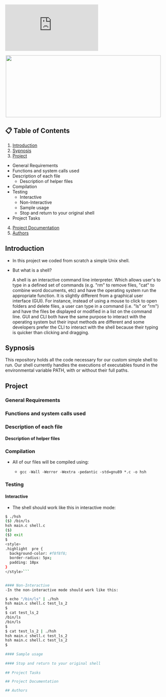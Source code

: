 ![animated banner](https://github.com/jGohan-cpu/holbertonschool-simple_shell/edit/master/README.md)
<p align="center">
  <img src="https://github.com/jGohan-cpu/holbertonschool-simple_shell/edit/master/README.md" width="500" height="200">
</p>


## **:clipboard: Table of Contents**
1. [Introduction](#introduction)
2. [Sypnosis](#sypnosis)
3. [Project](#Project)
  - General Requirements
  - Functions and system calls used
  - Description of each file
    - Description of helper files
  - Compilation
  - Testing
    - Interactive
    - Non-Interactive
    - Sample usage
    - Stop and return to your original shell
  - Project Tasks
4. [Project Documentation](#documentation)
5. [Authors](#authors)

## Introduction
 * In this project we coded from scratch a simple Unix shell.
  
  * But what is a shell?
    
    A shell is an interactive command line interpreter. Which allows user's to type in a defined set of commands (e.g. "rm" to remove files, "cat" to combine word documents, etc) and have the operating system run the appropriate function. It is slightly different from a graphical user interface (GUI). For instance, instead of using a mouse to click to open folders and delete files, a user can type in a command (i.e. "ls" or "rm") and have the files be displayed or modified in a list on the command line. GUI and CLI both have the same purpose to interact with the operating system but their input methods are different and some developers prefer the CLI to interact with the shell because their typing is quicker than clicking and dragging.
    
## Sypnosis

  This repository holds all the code necessary for our custom simple shell to run. Our shell currently handles the executions of executables found in the environmental variable PATH, with or without their full paths.
  
## Project

### General Requirements
  
### Functions and system calls used
  
### Description of each file

#### Description of helper files
    
### Compilation
  - All of our files will be compiled using:

    - `gcc -Wall -Werror -Wextra -pedantic -std=gnu89 *.c -o hsh`
  
### Testing
    
#### Interactive
  - The shell should work like this in interactive mode:
    
  ```bash
  $ ./hsh
  ($) /bin/ls
  hsh main.c shell.c
  ($)
  ($) exit
  $
 <style>
  .highlight  pre {
    background-color: #f8f8f8;
    border-radius: 5px;
    padding: 10px
  }
  </style>```

    
#### Non-Interactive
  -In the non-interactive mode should work like this:
  
$ echo "/bin/ls" | ./hsh
hsh main.c shell.c test_ls_2
$
$ cat test_ls_2
/bin/ls
/bin/ls
$
$ cat test_ls_2 | ./hsh
hsh main.c shell.c test_ls_2
hsh main.c shell.c test_ls_2
$
    
#### Sample usage
    
#### Stop and return to your original shell
    
## Project Tasks

## Project Documentation

## Authors
